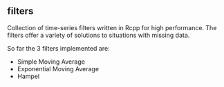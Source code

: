## filters

Collection of time-series filters written in Rcpp for high performance.
The filters offer a variety of solutions to situations with missing data.

So far the 3 filters implemented are:

  - Simple Moving Average
  - Exponential Moving Average
  - Hampel